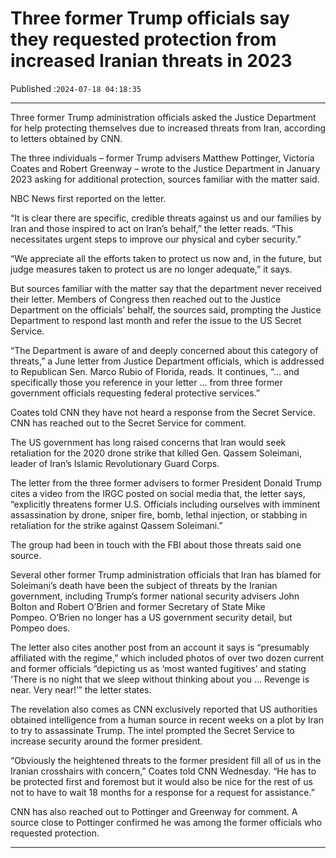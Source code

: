 # Three former Trump officials say they requested protection from increased Iranian threats in 2023

Published :`2024-07-18 04:18:35`

---

Three former Trump administration officials asked the Justice Department for help protecting themselves due to increased threats from Iran, according to letters obtained by CNN.

The three individuals – former Trump advisers Matthew Pottinger, Victoria Coates and Robert Greenway – wrote to the Justice Department in January 2023 asking for additional protection, sources familiar with the matter said.

NBC News first reported on the letter.

“It is clear there are specific, credible threats against us and our families by Iran and those inspired to act on Iran’s behalf,” the letter reads. “This necessitates urgent steps to improve our physical and cyber security.”

“We appreciate all the efforts taken to protect us now and, in the future, but judge measures taken to protect us are no longer adequate,” it says.

But sources familiar with the matter say that the department never received their letter. Members of Congress then reached out to the Justice Department on the officials’ behalf, the sources said, prompting the Justice Department to respond last month and refer the issue to the US Secret Service.

“The Department is aware of and deeply concerned about this category of threats,” a June letter from Justice Department officials, which is addressed to Republican Sen. Marco Rubio of Florida, reads. It continues, “… and specifically those you reference in your letter … from three former government officials requesting federal protective services.”

Coates told CNN they have not heard a response from the Secret Service. CNN has reached out to the Secret Service for comment.

The US government has long raised concerns that Iran would seek retaliation for the 2020 drone strike that killed Gen. Qassem Soleimani, leader of Iran’s Islamic Revolutionary Guard Corps.

The letter from the three former advisers to former President Donald Trump cites a video from the IRGC posted on social media that, the letter says, “explicitly threatens former U.S. Officials including ourselves with imminent assassination by drone, sniper fire, bomb, lethal injection, or stabbing in retaliation for the strike against Qassem Soleimani.”

The group had been in touch with the FBI about those threats said one source.

Several other former Trump administration officials that Iran has blamed for Soleimani’s death have been the subject of threats by the Iranian government, including Trump’s former national security advisers John Bolton and Robert O’Brien and former Secretary of State Mike Pompeo. O’Brien no longer has a US government security detail, but Pompeo does.

The letter also cites another post from an account it says is “presumably affiliated with the regime,” which included photos of over two dozen current and former officials “depicting us as ‘most wanted fugitives’ and stating ‘There is no night that we sleep without thinking about you … Revenge is near. Very near!’” the letter states.

The revelation also comes as CNN exclusively reported that US authorities obtained intelligence from a human source in recent weeks on a plot by Iran to try to assassinate Trump. The intel prompted the Secret Service to increase security around the former president.

“Obviously the heightened threats to the former president fill all of us in the Iranian crosshairs with concern,” Coates told CNN Wednesday. “He has to be protected first and foremost but it would also be nice for the rest of us not to have to wait 18 months for a response for a request for assistance.”

CNN has also reached out to Pottinger and Greenway for comment. A source close to Pottinger confirmed he was among the former officials who requested protection.

---

